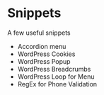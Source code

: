 # Snippets

<p>A few useful snippets</p>

<ul>
  <li>Accordion menu</li>
  <li>WordPress Cookies</li>
  <li>WordPress Popup</li>
  <li>WordPress Breadcrumbs</li>
  <li>WordPress Loop for Menu</li>
  <li>RegEx for Phone Validation</li>
 </ul>
